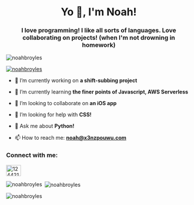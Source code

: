 <h1 align="center">Yo 👋, I'm Noah!</h1>
<h3 align="center">I love programming! I like all sorts of languages. Love collaborating on projects! (when I'm not drowning in homework)</h3>

<p align="left"> <img src="https://komarev.com/ghpvc/?username=noahbroyles&label=Profile%20views&color=0e75b6&style=flat" alt="noahbroyles" /> </p>

<p align="left"> <a href="https://github.com/ryo-ma/github-profile-trophy"><img src="https://github-profile-trophy.vercel.app/?username=noahbroyles" alt="noahbroyles" /></a> </p>

- 🔭 I’m currently working on **a shift-subbing project**

- 🌱 I’m currently learning **the finer points of Javascript, AWS Serverless**

- 👯 I’m looking to collaborate on **an iOS app**    

- 🤝 I’m looking for help with **CSS!**

- 💬 Ask me about **Python!**

- 📫 How to reach me: **noah@x3nzpouwu.com**

<h3 align="left">Connect with me:</h3>
<p align="left">
<a href="https://stackoverflow.com/users/12442137" target="blank"><img align="center" src="https://cdn.jsdelivr.net/npm/simple-icons@3.0.1/icons/stackoverflow.svg" alt="12442137" height="30" width="40" /></a>
</p>

<p><img align="left" src="https://github-readme-stats.vercel.app/api/top-langs?username=noahbroyles&show_icons=true&locale=en&layout=compact" alt="noahbroyles" /></p>

<p>&nbsp;<img align="center" src="https://github-readme-stats.vercel.app/api?username=noahbroyles&show_icons=true&locale=en" alt="noahbroyles" /></p>

<p><img align="center" src="https://github-readme-streak-stats.herokuapp.com/?user=noahbroyles&" alt="noahbroyles" /></p>

